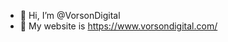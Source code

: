 - 👋 Hi, I’m @VorsonDigital
- 👀 My website is https://www.vorsondigital.com/

<!---
Vorson Digital, founded in 1998, specializes in digital signage solutions like SMD LED Videowalls, LCD Video Walls, and Digital Standee. We also offer Digital Signage Content Creation & Management to enhance communication and customer engagement.
You can click the Preview link to take a look at your changes.
--->
